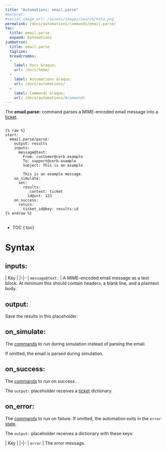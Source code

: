 ```yaml
---
title: "Automations: email.parse"
#excerpt: 
#social_image_url: /assets/images/search/kata.png
permalink: /docs/automations/commands/email.parse/
toc:
  title: email.parse
  expand: Automations
jumbotron:
  title: email.parse
  tagline: 
  breadcrumbs:
  -
    label: Docs &raquo;
    url: /docs/home/
  -
    label: Automations &raquo;
    url: /docs/automations/
  -
    label: Commands &raquo;
    url: /docs/automations/#commands
---
```


The **email.parse:** command parses a MIME-encoded email message into a [ticket](/docs/records/types/ticket/).

<pre>
<code class="language-cerb">
{% raw %}
start:
  email.parse/parse:
    output: results
    inputs:
      message@text:
        From: customer@cerb.example
        To: support@cerb.example
        Subject: This is an example
        
        This is an example message.
    on_simulate:
      set:
        results:
          _context: ticket
          id@int: 123
    on_success:
      return:
        ticket_id@key: results:id
{% endraw %}
</code>
</pre>

* TOC
{:toc}

# Syntax

## inputs:

| Key | 
|-|-
| `message@text:` | A MIME-encoded email message as a text block. At minimum this should contain headers, a blank line, and a plaintext body.

## output:

Save the results in this placeholder.

## on_simulate:

The [commands](/docs/automations/#commands) to run during simulation instead of parsing the email.

If omitted, the email is parsed during simulation.

## on_success:

The [commands](/docs/automations/#commands) to run on success.

The `output:` placeholder receives a [ticket](/docs/records/types/ticket/#dictionary-placeholders) dictionary.

## on_error:

The [commands](/docs/automations/#commands) to run on failure. If omitted, the automation exits in the `error` [state](/docs/automations/#exit-states).

The `output:` placeholder receives a dictionary with these keys:

| Key |
|-|-
| `error` | The error message.
